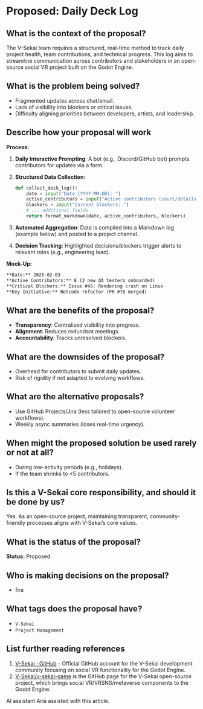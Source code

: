 # Proposed: Daily Deck Log

## What is the context of the proposal?

The V-Sekai team requires a structured, real-time method to track daily project health, team contributions, and technical progress. This log aims to streamline communication across contributors and stakeholders in an open-source social VR project built on the Godot Engine.

## What is the problem being solved?

- Fragmented updates across chat/email.
- Lack of visibility into blockers or critical issues.
- Difficulty aligning priorities between developers, artists, and leadership.

## Describe how your proposal will work

**Process:**

1. **Daily Interactive Prompting**: A bot (e.g., Discord/GitHub bot) prompts contributors for updates via a form.
2. **Structured Data Collection**:

   ```python
   def collect_deck_log():
       date = input("Date (YYYY-MM-DD): ")
       active_contributors = input("Active contributors (count/details): ")
       blockers = input("Current blockers: ")
       # ... additional fields
       return format_markdown(date, active_contributors, blockers)
   ```

3. **Automated Aggregation**: Data is compiled into a Markdown log (example below) and posted to a project channel.
4. **Decision Tracking**: Highlighted decisions/blockers trigger alerts to relevant roles (e.g., engineering lead).

**Mock-Up:**

```markdown
**Date:** 2025-02-03  
**Active Contributors:** 8 (2 new QA testers onboarded)  
**Critical Blockers:** Issue #45: Rendering crash on Linux  
**Key Initiative:** Netcode refactor (PR #78 merged)
```

## What are the benefits of the proposal?

- **Transparency**: Centralized visibility into progress.
- **Alignment**: Reduces redundant meetings.
- **Accountability**: Tracks unresolved blockers.

## What are the downsides of the proposal?

- Overhead for contributors to submit daily updates.
- Risk of rigidity if not adapted to evolving workflows.

## What are the alternative proposals?

- Use GitHub Projects/Jira (less tailored to open-source volunteer workflows).
- Weekly async summaries (loses real-time urgency).

## When might the proposed solution be used rarely or not at all?

- During low-activity periods (e.g., holidays).
- If the team shrinks to <5 contributors.

## Is this a V-Sekai core responsibility, and should it be done by us?

Yes. As an open-source project, maintaining transparent, community-friendly processes aligns with V-Sekai’s core values.

## What is the status of the proposal?

**Status:** Proposed

## Who is making decisions on the proposal?

- fire

## What tags does the proposal have?

- `V-Sekai`
- `Project Management`

## List further reading references

1. [V-Sekai · GitHub](https://github.com/v-sekai) - Official GitHub account for the V-Sekai development community focusing on social VR functionality for the Godot Engine.
2. [V-Sekai/v-sekai-game](https://github.com/v-sekai/v-sekai-game) is the GitHub page for the V-Sekai open-source project, which brings social VR/VRSNS/metaverse components to the Godot Engine.

AI assistant Aria assisted with this article.
